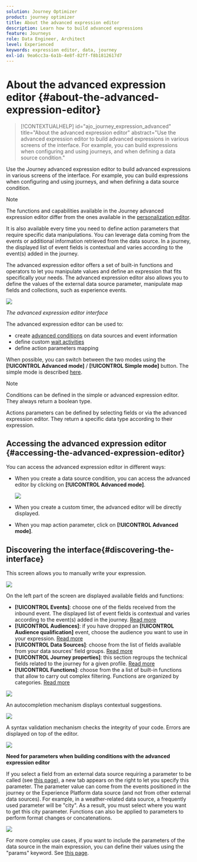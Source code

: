 ```yaml
---
solution: Journey Optimizer
product: journey optimizer
title: About the advanced expression editor
description: Learn how to build advanced expressions
feature: Journeys
role: Data Engineer, Architect
level: Experienced
keywords: expression editor, data, journey
exl-id: 9ea6cc3a-6a1b-4e8f-82ff-f8b1812617d7
---
```

# About the advanced expression editor {#about-the-advanced-expression-editor}

>[!CONTEXTUALHELP]
>id="ajo_journey_expression_advanced"
>title="About the advanced expression editor"
>abstract="Use the advanced expression editor to build advanced expressions in various screens of the interface. For example, you can build expressions when configuring and using journeys, and when defining a data source condition."

Use the Journey advanced expression editor to build advanced expressions in various screens of the interface. For example, you can build expressions when configuring and using journeys, and when defining a data source condition.

>[!NOTE]
>
>The functions and capabilities available in the Journey advanced expression editor differ from the ones available in the [personalization editor](../../personalization/functions/functions.md).  

It is also available every time you need to define action parameters that require specific data manipulations. You can leverage data coming from the events or additional information retrieved from the data source. In a journey, the displayed list of event fields is contextual and varies according to the event(s) added in the journey.

The advanced expression editor offers a set of built-in functions and operators to let you manipulate values and define an expression that fits specifically your needs. The advanced expression editor also allows you to define the values of the external data source parameter, manipulate map fields and collections, such as experience events.

 ![](../assets/journey65.png)

_The advanced expression editor interface_

The advanced expression editor can be used to:

* create [advanced conditions](../condition-activity.md#about_condition) on data sources and event information
* define custom [wait activities](../wait-activity.md#custom)
* define action parameters mapping

When possible, you can switch between the two modes using the **[!UICONTROL Advanced mode]** / **[!UICONTROL Simple mode]** button. The simple mode is described [here](../condition-activity.md#about_condition).

>[!NOTE]
>
>Conditions can be defined in the simple or advanced expression editor. They always return a boolean type.  
>
>Actions parameters can be defined by selecting fields or via the advanced expression editor. They return a specific data type according to their expression.  

## Accessing the advanced expression editor {#accessing-the-advanced-expression-editor}

You can access the advanced expression editor in different ways:

* When you create a data source condition, you can access the advanced editor by clicking on **[!UICONTROL Advanced mode]**.

    ![](../assets/journeyuc2_33.png)

* When you create a custom timer, the advanced editor will be directly displayed.
* When you map action parameter, click on **[!UICONTROL Advanced mode]**.

## Discovering the interface{#discovering-the-interface}

This screen allows you to manually write your expression.

![](../assets/journey70.png)

On the left part of the screen are displayed available fields and functions:

* **[!UICONTROL Events]**: choose one of the fields received from the inbound event. The displayed list of event fields is contextual and varies according to the event(s) added in the journey. [Read more](../../event/about-events.md)
* **[!UICONTROL Audiences]**: if you have dropped an **[!UICONTROL Audience qualification]** event, choose the audience you want to use in your expression. [Read more](../condition-activity.md#using-a-segment)
* **[!UICONTROL Data Sources]**: choose from the list of fields available from your data sources' field groups. [Read more](../../datasource/about-data-sources.md)
* **[!UICONTROL Journey properties]**: this section regroups the technical fields related to the journey for a given profile. [Read more](journey-properties.md)
* **[!UICONTROL Functions]**: choose from the a list of built-in functions that allow to carry out complex filtering. Functions are organized by categories. [Read more](functions.md)

![](../assets/journey65.png)

An autocompletion mechanism displays contextual suggestions.

![](../assets/journey68.png)

A syntax validation mechanism checks the integrity of your code. Errors are displayed on top of the editor.

![](../assets/journey69.png)

**Need for parameters when building conditions with the advanced expression editor**

If you select a field from an external data source requiring a parameter to be called (see [this page](../../datasource/external-data-sources.md)), a new tab appears on the right to let you specify this parameter. The parameter value can come from the events positioned in the journey or the Experience Platform data source (and not from other external data sources). For example, in a weather-related data source, a frequently used parameter will be "city". As a result, you must select where you want to get this city parameter. Functions can also be applied to parameters to perform format changes or concatenations.

![](../assets/journeyuc2_19.png)

For more complex use cases, if you want to include the parameters of the data source in the main expression, you can define their values using the "params" keyword. See [this page](../expression/field-references.md).
